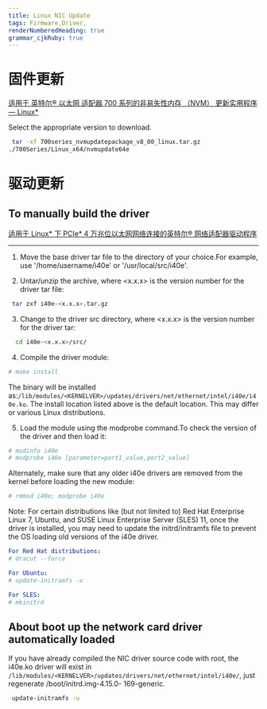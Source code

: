 ```yaml
---
title: Linux NIC Update
tags: Firmware,Driver,
renderNumberedHeading: true
grammar_cjkRuby: true
---
```


# 固件更新

[适用于 英特尔® 以太网 适配器 700 系列的非易失性内存 （NVM） 更新实用程序 — Linux*](https://www.intel.cn/content/www/cn/zh/download/18635/29927/non-volatile-memory-nvm-update-utility-for-intel-ethernet-adapters-700-series-linux.html)

Select the appropriate version to download.

``` bash
 tar -xf 700series_nvmupdatepackage_v8_00_linux.tar.gz
./700Series/Linux_x64/nvmupdate64e
```


# 驱动更新
## To manually build the driver
[适用于 Linux* 下 PCIe* 4 万兆位以太网网络连接的英特尔® 网络适配器驱动程序](https://www.intel.cn/content/www/cn/zh/download/18026/30366/intel-network-adapter-driver-for-pcie-40-gigabit-ethernet-network-connections-under-linux.html)

----------------------------
1. Move the base driver tar file to the directory of your choice.For example, use '/home/username/i40e' or '/usr/local/src/i40e'.

2. Untar/unzip the archive, where <x.x.x> is the version number for the driver tar file:
``` bash
 tar zxf i40e-<x.x.x>.tar.gz
```
3. Change to the driver src directory, where <x.x.x> is the version number
   for the driver tar:
``` bash
  cd i40e-<x.x.x>/src/
```
4. Compile the driver module:
``` ruby
# make install
```
The binary will be installed as:`/lib/modules/<KERNELVER>/updates/drivers/net/ethernet/intel/i40e/i40e.ko`. The install location listed above is the default location. This may differ or various Linux distributions.

5. Load the module using the modprobe command.To check the version of the driver and then load it:

``` ruby
# modinfo i40e
# modprobe i40e [parameter=port1_value,port2_value]
```
Alternately, make sure that any older i40e drivers are removed from the kernel before loading the new module:

``` ruby
# rmmod i40e; modprobe i40e
```

Note: For certain distributions like (but not limited to) Red Hat Enterprise Linux 7, Ubuntu, and SUSE Linux Enterprise Server (SLES) 11, once the driver is installed, you may need to update the initrd/initramfs file to prevent the OS loading old versions of the i40e driver.

``` yaml
For Red Hat distributions:
# dracut --force

For Ubuntu:
# update-initramfs -u

For SLES:
# mkinitrd
```

## About boot up the network card driver automatically loaded
If you have already compiled the NIC driver source code with root, the i40e.ko driver will exist in `/lib/modules/<KERNELVER>/updates/drivers/net/ethernet/intel/i40e/`, just regenerate /boot/initrd.img-4.15.0- 169-generic.

``` bash
 update-initramfs -u
```


